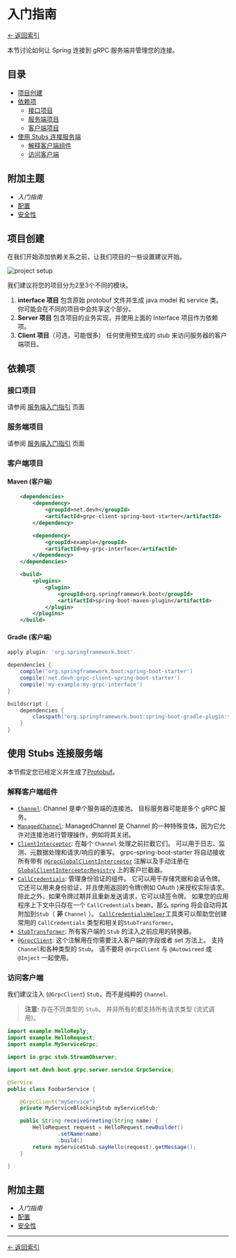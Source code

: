# 入门指南

[<- 返回索引](../index.md)

本节讨论如何让 Spring 连接到 gRPC 服务端并管理您的连接。

## 目录 <!-- omit in toc -->

- [项目创建](#project-setup)
- [依赖项](#dependencies)
  - [接口项目](#interface-project)
  - [服务端项目](#server-project)
  - [客户端项目](#client-project)
- [使用 Stubs 连接服务端](#using-the-stubs-to-connect-to-the-server)
  - [解释客户端组件](#explaining-the-client-components)
  - [访问客户端](#accessing-the-client)

## 附加主题 <!-- omit in toc -->

- *入门指南*
- [配置](configuration.md)
- [安全性](security.md)

## 项目创建

在我们开始添加依赖关系之前，让我们项目的一些设置建议开始。

![project setup](/grpc-spring-boot-starter/assets/images/client-project-setup.svg)

我们建议将您的项目分为2至3个不同的模块。

1. **interface 项目** 包含原始 protobuf 文件并生成 java model 和 service 类。 你可能会在不同的项目中会共享这个部分。
2. **Server 项目** 包含项目的业务实现，并使用上面的 Interface 项目作为依赖项。
3. **Client 项目**（可选，可能很多） 任何使用预生成的 stub 来访问服务器的客户端项目。

## 依赖项

### 接口项目

请参阅 [服务端入门指引](../server/getting-started.md#interface-project) 页面

### 服务端项目

请参阅 [服务端入门指引](../server/getting-started.md#server-project) 页面

### 客户端项目

#### Maven (客户端)

````xml
    <dependencies>
        <dependency>
            <groupId>net.devh</groupId>
            <artifactId>grpc-client-spring-boot-starter</artifactId>
        </dependency>

        <dependency>
            <groupId>example</groupId>
            <artifactId>my-grpc-interface</artifactId>
        </dependency>
    </dependencies>

    <build>
        <plugins>
            <plugin>
                <groupId>org.springframework.boot</groupId>
                <artifactId>spring-boot-maven-plugin</artifactId>
            </plugin>
        </plugins>
    </build>
````

#### Gradle (客户端)

````gradle
apply plugin: 'org.springframework.boot'

dependencies {
    compile('org.springframework.boot:spring-boot-starter')
    compile('net.devh:grpc-client-spring-boot-starter')
    compile('my-example:my-grpc-interface')
}

buildscript {
    dependencies {
        classpath("org.springframework.boot:spring-boot-gradle-plugin:${springBootVersion}")
    }
}

````

## 使用 Stubs 连接服务端

本节假定您已经定义并生成了[Protobuf](../server/getting-started.md#creating-the-grpc-service-definitions)。

### 解释客户端组件

- [`Channel`](https://javadoc.io/page/io.grpc/grpc-all/latest/io/grpc/Channel.html): Channel 是单个服务端的连接池。 目标服务器可能是多个 gRPC 服务。
- [`ManagedChannel`](https://javadoc.io/page/io.grpc/grpc-all/latest/io/grpc/ManagedChannel.html): ManagedChannel 是 Channel 的一种特殊变体，因为它允许对连接池进行管理操作，例如将其关闭。
- [`ClientInterceptor`](https://javadoc.io/page/io.grpc/grpc-all/latest/io/grpc/ClientInterceptor.html): 在每个 `Channel` 处理之前拦截它们。 可以用于日志、监测、元数据处理和请求/响应的重写。 grpc-spring-boot-starter 将自动接收所有带有 [`@GrpcGlobalClientInterceptor`](https://javadoc.io/page/net.devh/grpc-client-spring-boot-autoconfigure/latest/net/devh/boot/grpc/client/interceptor/GrpcGlobalClientInterceptor.html) 注解以及手动注册在[`GlobalClientInterceptorRegistry`](https://javadoc.io/page/net.devh/grpc-client-spring-boot-autoconfigure/latest/net/devh/boot/grpc/client/interceptor/GlobalClientInterceptorRegistry.html) 上的客户拦截器。
- [`CallCredentials`](https://javadoc.io/page/io.grpc/grpc-all/latest/io/grpc/CallCredentials.html): 管理身份验证的组件。 它可以用于存储凭据和会话令牌。 它还可以用来身份验证，并且使用返回的令牌(例如 OAuth )来授权实际请求。 除此之外，如果令牌过期并且重新发送请求，它可以续签令牌。 如果您的应用程序上下文中只存在一个 `CallCredentials` bean，那么 spring 将会自动将其附加到`Stub`（ **非** `Channel` ）。 [`CallCredentialsHelper`](https://javadoc.io/page/net.devh/grpc-client-spring-boot-autoconfigure/latest/net/devh/boot/grpc/client/security/CallCredentialsHelper.html)工具类可以帮助您创建常用的 `CallCredentials` 类型和相关的`StubTransformer`。
- [`StubTransformer`](https://javadoc.io/page/net.devh/grpc-client-spring-boot-autoconfigure/latest/net/devh/boot/grpc/client/inject/StubTransformer.html): 所有客户端的 `Stub` 的注入之前应用的转换器。
- [`@GrpcClient`](https://javadoc.io/page/net.devh/grpc-client-spring-boot-autoconfigure/latest/net/devh/boot/grpc/client/inject/GrpcClient.html): 这个注解用在你需要注入客户端的字段或者 set 方法上。 支持 `Channel`和各种类型的 `Stub`。 请不要将 `@GrpcClient` 与 `@Autowireed` 或 `@Inject` 一起使用。

### 访问客户端

我们建议注入 (`@GrpcClient`) `Stub`，而不是纯粹的 `Channel`.

> **注意:** 存在不同类型的 `Stub`。 并非所有的都支持所有请求类型 (流式调用)。

````java
import example.HelloReply;
import example.HelloRequest;
import example.MyServiceGrpc;

import io.grpc.stub.StreamObserver;

import net.devh.boot.grpc.server.service.GrpcService;

@Service
public class FoobarService {

    @GrpcClient("myService")
    private MyServiceBlockingStub myServiceStub;

    public String receiveGreeting(String name) {
        HelloRequest request = HelloRequest.newBuilder()
                .setName(name)
                .build()
        return myServiceStub.sayHello(request).getMessage();
    }

}
````

## 附加主题 <!-- omit in toc -->

- *入门指南*
- [配置](configuration.md)
- [安全性](security.md)

----------

[<- 返回索引](../index.md)
